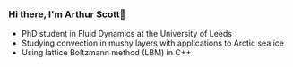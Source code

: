 ### Hi there, I'm Arthur Scott👋

* PhD student in Fluid Dynamics at the University of Leeds
* Studying convection in mushy layers with applications to Arctic sea ice
* Using lattice Boltzmann method (LBM) in C++

<!--
**arthur-scott/arthur-scott** is a ✨ _special_ ✨ repository because its `README.md` (this file) appears on your GitHub profile.

Here are some ideas to get you started:

- 🔭 I’m currently working on ...
- 🌱 I’m currently learning ...
- 👯 I’m looking to collaborate on ...
- 🤔 I’m looking for help with ...
- 💬 Ask me about ...
- 📫 How to reach me: ...
- 😄 Pronouns: ...
- ⚡ Fun fact: ...
-->
